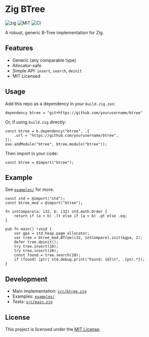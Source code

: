 
# Zig BTree

![zig](https://img.shields.io/badge/zig-0.11%2B-f7a41d?logo=zig)
![MIT](https://img.shields.io/badge/license-MIT-green.svg)
![CI](https://github.com/yourusername/btree/actions/workflows/ci.yml/badge.svg)

A robust, generic B-Tree implementation for Zig.

## Features
- Generic (any comparable type)
- Allocator-safe
- Simple API: `insert`, `search`, `deinit`
- MIT Licensed

## Usage

Add this repo as a dependency in your `build.zig.zon`:

```text
dependency btree = "git+https://github.com/yourusername/btree"
```

Or, if using `build.zig` directly:

```zig
const btree = b.dependency("btree", .{
    .url = "https://github.com/yourusername/btree",
});
exe.addModule("btree", btree.module("btree"));
```

Then import in your code:

```zig
const btree = @import("btree");
```

## Example

See [`examples/`](examples/) for more.

```zig
const std = @import("std");
const btree_mod = @import("btree");

fn intCompare(a: i32, b: i32) std.math.Order {
    return if (a < b) .lt else if (a > b) .gt else .eq;
}

pub fn main() !void {
    var gpa = std.heap.page_allocator;
    var tree = btree_mod.BTree(i32, intCompare).init(&gpa, 2);
    defer tree.deinit();
    try tree.insert(10);
    try tree.insert(20);
    const found = tree.search(20);
    if (found) |ptr| std.debug.print("Found: {d}\n", .{ptr.*});
}
```

## Development
- Main implementation: [`src/btree.zig`](src/btree.zig)
- Examples: [`examples/`](examples/)
- Tests: [`src/main.zig`](src/main.zig)

## License

This project is licensed under the [MIT License](LICENSE).
